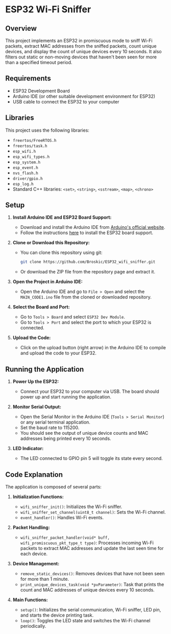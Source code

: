 # ESP32 Wi-Fi Sniffer

## Overview
This project implements an ESP32 in promiscuous mode to sniff Wi-Fi packets, extract MAC addresses from the sniffed packets, count unique devices, and display the count of unique devices every 10 seconds. It also filters out static or non-moving devices that haven't been seen for more than a specified timeout period.

## Requirements
- ESP32 Development Board
- Arduino IDE (or other suitable development environment for ESP32)
- USB cable to connect the ESP32 to your computer

## Libraries
This project uses the following libraries:
- `freertos/FreeRTOS.h`
- `freertos/task.h`
- `esp_wifi.h`
- `esp_wifi_types.h`
- `esp_system.h`
- `esp_event.h`
- `nvs_flash.h`
- `driver/gpio.h`
- `esp_log.h`
- Standard C++ libraries: `<set>`, `<string>`, `<sstream>`, `<map>`, `<chrono>`

## Setup
1. **Install Arduino IDE and ESP32 Board Support:**
   - Download and install the Arduino IDE from [Arduino's official website](https://www.arduino.cc/en/software).
   - Follow the instructions [here](https://github.com/espressif/arduino-esp32/blob/master/docs/arduino-ide/boards_manager.md) to install the ESP32 board support.

2. **Clone or Download this Repository:**
   - You can clone this repository using git:
     ```sh
     git clone https://github.com/Broskic/ESP32_wifi_sniffer.git
     ```
   - Or download the ZIP file from the repository page and extract it.

3. **Open the Project in Arduino IDE:**
   - Open the Arduino IDE and go to `File > Open` and select the `MAIN_CODE1.ino` file from the cloned or downloaded repository.

4. **Select the Board and Port:**
   - Go to `Tools > Board` and select `ESP32 Dev Module`.
   - Go to `Tools > Port` and select the port to which your ESP32 is connected.

5. **Upload the Code:**
   - Click on the upload button (right arrow) in the Arduino IDE to compile and upload the code to your ESP32.

## Running the Application
1. **Power Up the ESP32:**
   - Connect your ESP32 to your computer via USB. The board should power up and start running the application.

2. **Monitor Serial Output:**
   - Open the Serial Monitor in the Arduino IDE (`Tools > Serial Monitor`) or any serial terminal application.
   - Set the baud rate to 115200.
   - You should see the output of unique device counts and MAC addresses being printed every 10 seconds.

3. **LED Indicator:**
   - The LED connected to GPIO pin 5 will toggle its state every second.

## Code Explanation
The application is composed of several parts:

1. **Initialization Functions:**
   - `wifi_sniffer_init()`: Initializes the Wi-Fi sniffer.
   - `wifi_sniffer_set_channel(uint8_t channel)`: Sets the Wi-Fi channel.
   - `event_handler()`: Handles Wi-Fi events.

2. **Packet Handling:**
   - `wifi_sniffer_packet_handler(void* buff, wifi_promiscuous_pkt_type_t type)`: Processes incoming Wi-Fi packets to extract MAC addresses and update the last seen time for each device.

3. **Device Management:**
   - `remove_static_devices()`: Removes devices that have not been seen for more than 1 minute.
   - `print_unique_devices_task(void *pvParameter)`: Task that prints the count and MAC addresses of unique devices every 10 seconds.

4. **Main Functions:**
   - `setup()`: Initializes the serial communication, Wi-Fi sniffer, LED pin, and starts the device printing task.
   - `loop()`: Toggles the LED state and switches the Wi-Fi channel periodically.

